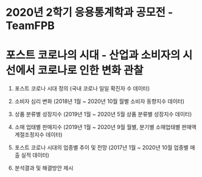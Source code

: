 # 2020년 2학기 응용통계학과 공모전 - TeamFPB

# 포스트 코로나의 시대 - 산업과 소비자의 시선에서 코로나로 인한 변화 관찰

1. 포스트 코로나 시대 정의 (국내 코로나 일일 확진자 수 데이터)

2. 소비자 심리 변화 (2018년 1월 ~ 2020년 10월 월별 소비자 동향지수 데이터)

3. 상품 분류별 성장지수 (2019년 1월 ~ 2020년 5월 상품 분류별 성장지수 데이터)

4. 소매 업태별 판매지수 (2019년 1월 ~ 2020년 9월 월별, 분기별 소매업태별 판매액 계절조정지수 데이터)

5. 포스트 코로나 시대의 업종별 추이 및 전망 (2017년 1월 ~ 2020년 10월 업종별 매출 실적 데이터)

6. 분석결과 및 해결방안 제시
